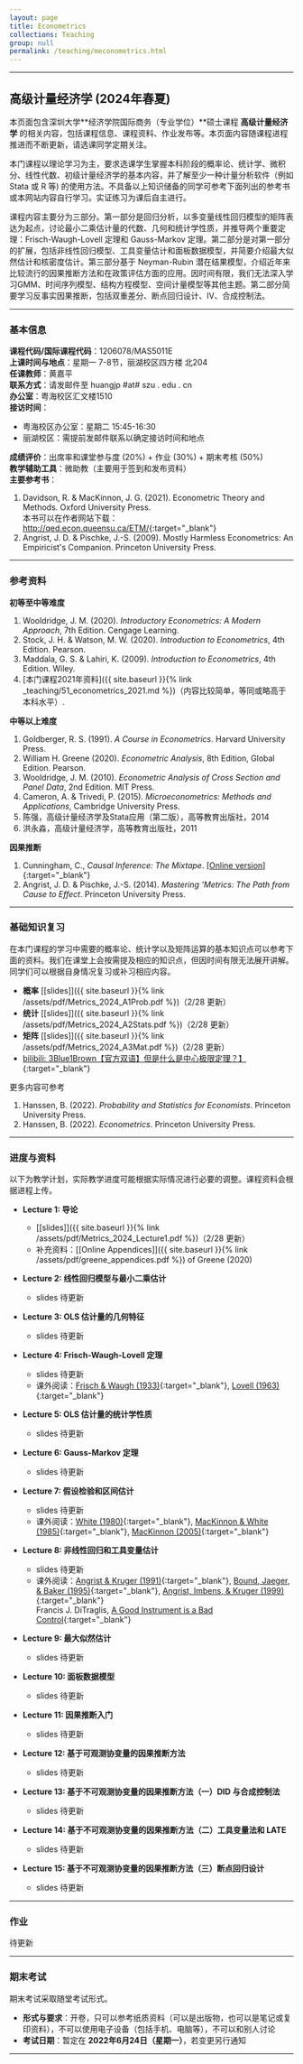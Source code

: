 ```yaml
---
layout: page
title: Econometrics
collections: Teaching
group: null
permalink: /teaching/meconometrics.html
---
```


---
## 高级计量经济学 (2024年春夏)

本页面包含深圳大学**经济学院国际商务（专业学位）**硕士课程 **高级计量经济学** 的相关内容，包括课程信息、课程资料、作业发布等。本页面内容随课程进程推进而不断更新，请选课同学定期关注。

本门课程以理论学习为主，要求选课学生掌握本科阶段的概率论、统计学、微积分、线性代数、初级计量经济学的基本内容，并了解至少一种计量分析软件（例如 Stata 或 R 等) 的使用方法。不具备以上知识储备的同学可参考下面列出的参考书或本网站内容自行学习。实证练习为课后自主进行。   

课程内容主要分为三部分。第一部分是回归分析，以多变量线性回归模型的矩阵表达为起点，讨论最小二乘估计量的代数、几何和统计学性质，并推导两个重要定理：Frisch-Waugh-Lovell 定理和 Gauss-Markov 定理。第二部分是对第一部分的扩展，包括非线性回归模型、工具变量估计和面板数据模型，并简要介绍最大似然估计和核密度估计。第三部分基于 Neyman-Rubin 潜在结果模型，介绍近年来比较流行的因果推断方法和在政策评估方面的应用。因时间有限，我们无法深入学习GMM、时间序列模型、结构方程模型、空间计量模型等其他主题。第二部分简要学习反事实因果推断，包括双重差分、断点回归设计、IV、合成控制法。

---
### 基本信息

**课程代码/国际课程代码**：1206078/MAS5011E    
**上课时间与地点**：星期一 7-8节，丽湖校区四方楼 北204    
**任课教师**：黄嘉平    
**联系方式**：请发邮件至 huangjp #at# szu . edu . cn   
**办公室**：粤海校区汇文楼1510   
**接访时间**：   
  - 粤海校区办公室：星期二 15:45-16:30   
  - 丽湖校区：需提前发邮件联系以确定接访时间和地点      

**成绩评价**：出席率和课堂参与度 (20%) + 作业 (30%) + 期末考核 (50%)   
**教学辅助工具**：微助教（主要用于签到和发布资料）   
**主要参考书**：   
1. Davidson, R. & MacKinnon, J. G. (2021). Econometric Theory and Methods. Oxford University Press.      
本书可以在作者网站下载：<http://qed.econ.queensu.ca/ETM/>{:target="_blank"}   
2. Angrist, J. D. & Pischke, J.-S. (2009). Mostly Harmless Econometrics: An Empiricist's Companion. Princeton University Press.    


---
### 参考资料

**初等至中等难度**   
1. Wooldridge, J. M. (2020). _Introductory Econometrics: A Modern Approach_, 7th Edition. Cengage Learning.   
2. Stock, J. H. & Watson, M. W. (2020). _Introduction to Econometrics_, 4th Edition. Pearson.   
3. Maddala, G. S. & Lahiri, K. (2009). _Introduction to Econometrics_, 4th Edition. Wiley.      
4. [本门课程2021年资料]({{ site.baseurl }}{% link _teaching/51_econometrics_2021.md %})（内容比较简单，等同或略高于本科水平）.      


**中等以上难度**   
1. Goldberger, R. S. (1991). _A Course in Econometrics_. Harvard University Press.   
2. William H. Greene (2020). _Econometric Analysis_, 8th Edition, Global Edition. Pearson.   
3. Wooldridge, J. M. (2010). _Econometric Analysis of Cross Section and Panel Data_, 2nd Edition. MIT Press.   
4. Cameron, A. & Trivedi, P. (2015). _Microeconometrics: Methods and Applications_, Cambridge University Press.   
5. 陈强，高级计量经济学及Stata应用（第二版），高等教育出版社，2014   
6. 洪永淼，高级计量经济学，高等教育出版社，2011

**因果推断**
1. Cunningham, C., _Causal Inference: The Mixtape_. [[Online version]](https://mixtape.scunning.com/){:target="_blank"}   
2. Angrist, J. D. & Pischke, J.-S. (2014). _Mastering 'Metrics: The Path from Cause to Effect_. Princeton University Press.   

---
### 基础知识复习

在本门课程的学习中需要的概率论、统计学以及矩阵运算的基本知识点可以参考下面的资料。我们在课堂上会按需提及相应的知识点，但因时间有限无法展开讲解。同学们可以根据自身情况复习或补习相应内容。   

* **概率** [[slides]]({{ site.baseurl }}{% link /assets/pdf/Metrics_2024_A1Prob.pdf %})（2/28 更新）   
* **统计** [[slides]]({{ site.baseurl }}{% link /assets/pdf/Metrics_2024_A2Stats.pdf %})（2/28 更新）   
* **矩阵** [[slides]]({{ site.baseurl }}{% link /assets/pdf/Metrics_2024_A3Mat.pdf %})（2/28 更新）
* [bilibili: 3Blue1Brown【官方双语】但是什么是中心极限定理？】](https://www.bilibili.com/video/BV1gh4y1W7ag/){:target="_blank"}    
<!--
* [bilibili: 3Blue1Brown【官方双语/合集】线性代数的本质 - 系列合集】](https://www.bilibili.com/video/BV1ys411472E/){:target="_blank"}   
# 点击这个链接打开b站会显示视频已失效，但是拷贝链接后用浏览器打开则能正常显示。原因不明。
-->

更多内容可参考
1. Hanssen, B. (2022). _Probability and Statistics for Economists_. Princeton University Press.    
2. Hanssen, B. (2022). _Econometrics_. Princeton University Press.    


---
### 进度与资料

以下为教学计划，实际教学进度可能根据实际情况进行必要的调整。课程资料会根据进程上传。
* **Lecture 1: 导论**    
  - [[slides]]({{ site.baseurl }}{% link /assets/pdf/Metrics_2024_Lecture1.pdf %})（2/28 更新）        
  - 补充资料：[[Online Appendices]]({{ site.baseurl }}{% link /assets/pdf/greene_appendices.pdf %}) of Greene (2020)   

* **Lecture 2: 线性回归模型与最小二乘估计**   
  - slides 待更新       

* **Lecture 3: OLS 估计量的几何特征**   
  - slides 待更新    

* **Lecture 4: Frisch-Waugh-Lovell 定理**   
  - slides 待更新    
  - 课外阅读：[Frisch & Waugh (1933)](https://www.jstor.org/stable/1907330){:target="_blank"}, [Lovell (1963)](https://www.jstor.org/stable/2283327){:target="_blank"}    

* **Lecture 5: OLS 估计量的统计学性质**  
  - slides 待更新    

* **Lecture 6: Gauss-Markov 定理**   
  - slides 待更新    

* **Lecture 7: 假设检验和区间估计**    
  - slides 待更新    
  - 课外阅读：[White (1980)](http://www.jstor.org/stable/1912934){:target="_blank"}, [MacKinnon & White (1985)](https://doi.org/10.1016/0304-4076(85)90158-7){:target="_blank"}, [MacKinnon (2005)](https://doi.org/10.1007/978-1-4614-1653-1_17){:target="_blank"}    

* **Lecture 8: 非线性回归和工具变量估计**     
  - slides 待更新    
  - 课外阅读：[Angrist & Kruger (1991)](https://www.jstor.org/stable/2937954){:target="_blank"}, [Bound, Jaeger, & Baker (1995)](https://www.jstor.org/stable/2291055){:target="_blank"}, [Angrist, Imbens, & Kruger (1999)](https://www.jstor.org/stable/223249){:target="_blank"}    
    Francis J. DiTraglis, [A Good Instrument is a Bad Control](https://www.econometrics.blog/post/a-good-instrument-is-a-bad-control/){:target="_blank"}

* **Lecture 9: 最大似然估计**   
  - slides 待更新     

* **Lecture 10: 面板数据模型**    
  - slides 待更新   

* **Lecture 11: 因果推断入门**     
  - slides 待更新    

* **Lecture 12: 基于可观测协变量的因果推断方法**    
  - slides 待更新    

* **Lecture 13: 基于不可观测协变量的因果推断方法（一）DID 与合成控制法**    
  - slides 待更新       

<!--
  - 课外阅读：[LaLonde (1986)](http://www.jstor.org/stable/1806062){:target="_blank"}, [Dehejia & Wahba (1999)](https://www.tandfonline.com/doi/abs/10.1080/01621459.1999.10473858){:target="_blank"}, [Gruber (1994)](http://www.jstor.org/stable/2118071){:target="_blank"}
-->

* **Lecture 14: 基于不可观测协变量的因果推断方法（二）工具变量法和 LATE**   
  - slides 待更新                 

* **Lecture 15: 基于不可观测协变量的因果推断方法（三）断点回归设计**   
  - slides 待更新     

<!--
  - 课外阅读：[Bertrand et al. (2004)](https://www.jstor.org/stable/25098683){:target="_blank"}, [Stephens-Davidowitz et al. (2017)](https://link.springer.com/article/10.1007/s11129-016-9179-0){:target="_blank"}, [Acemoglu et al. (2001)](https://www.aeaweb.org/articles?id=10.1257/aer.91.5.1369){:target="_blank"}, [Agrist & Lavy (1999)](https://www.jstor.org/stable/2587016){:target="_blank"}  
-->

---
### 作业

待更新

<!--
**作业提交方法**   
1. 作业可以手写也可以用办公软件完成。将完成的作业存为PDF格式的单一文件，并将文件以“**AE2023-A?-学号-姓名**”的格式命名，其中?代表第n次作业。例如：    
    > 张三的第2次作业：AE2023-A2-2022000001-张三   

2. 将存好的文件以附件形式发到 hjpszu@163.com 。**邮件主题需与作业文件名一致**。如果发送成功，你将收到一封自动回复的邮件。注意：本邮箱只用来接收作业，不回复任何其他问题。   
-->


---
### 期末考试

期末考试采取随堂考试形式。
* **形式与要求**：开卷，只可以参考纸质资料（可以是出版物，也可以是笔记或复印资料），不可以使用电子设备（包括手机、电脑等），不可以和别人讨论    
* **考试日期**：暂定在 **2022年6月24日（星期一）**，若变更另行通知   

---

